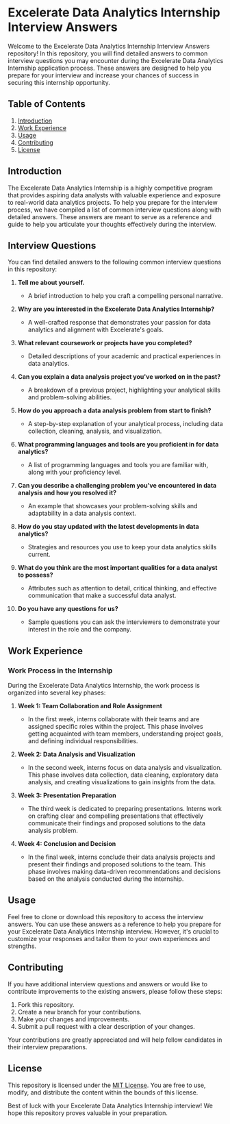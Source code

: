# Excelerate Data Analytics Internship Interview Answers

Welcome to the Excelerate Data Analytics Internship Interview Answers repository! In this repository, you will find detailed answers to common interview questions you may encounter during the Excelerate Data Analytics Internship application process. These answers are designed to help you prepare for your interview and increase your chances of success in securing this internship opportunity.

## Table of Contents

1. [Introduction](#introduction)
2. [Work Experience](#work-experience)
3. [Usage](#usage)
4. [Contributing](#contributing)
5. [License](#license)

## Introduction

The Excelerate Data Analytics Internship is a highly competitive program that provides aspiring data analysts with valuable experience and exposure to real-world data analytics projects. To help you prepare for the interview process, we have compiled a list of common interview questions along with detailed answers. These answers are meant to serve as a reference and guide to help you articulate your thoughts effectively during the interview.

## Interview Questions

You can find detailed answers to the following common interview questions in this repository:

1. **Tell me about yourself.**
   - A brief introduction to help you craft a compelling personal narrative.

2. **Why are you interested in the Excelerate Data Analytics Internship?**
   - A well-crafted response that demonstrates your passion for data analytics and alignment with Excelerate's goals.

3. **What relevant coursework or projects have you completed?**
   - Detailed descriptions of your academic and practical experiences in data analytics.

4. **Can you explain a data analysis project you've worked on in the past?**
   - A breakdown of a previous project, highlighting your analytical skills and problem-solving abilities.

5. **How do you approach a data analysis problem from start to finish?**
   - A step-by-step explanation of your analytical process, including data collection, cleaning, analysis, and visualization.

6. **What programming languages and tools are you proficient in for data analytics?**
   - A list of programming languages and tools you are familiar with, along with your proficiency level.

7. **Can you describe a challenging problem you've encountered in data analysis and how you resolved it?**
   - An example that showcases your problem-solving skills and adaptability in a data analysis context.

8. **How do you stay updated with the latest developments in data analytics?**
   - Strategies and resources you use to keep your data analytics skills current.

9. **What do you think are the most important qualities for a data analyst to possess?**
   - Attributes such as attention to detail, critical thinking, and effective communication that make a successful data analyst.

10. **Do you have any questions for us?**
    - Sample questions you can ask the interviewers to demonstrate your interest in the role and the company.

## Work Experience

### Work Process in the Internship

During the Excelerate Data Analytics Internship, the work process is organized into several key phases:

1. **Week 1: Team Collaboration and Role Assignment**
   - In the first week, interns collaborate with their teams and are assigned specific roles within the project. This phase involves getting acquainted with team members, understanding project goals, and defining individual responsibilities.

2. **Week 2: Data Analysis and Visualization**
   - In the second week, interns focus on data analysis and visualization. This phase involves data collection, data cleaning, exploratory data analysis, and creating visualizations to gain insights from the data.

3. **Week 3: Presentation Preparation**
   - The third week is dedicated to preparing presentations. Interns work on crafting clear and compelling presentations that effectively communicate their findings and proposed solutions to the data analysis problem.

4. **Week 4: Conclusion and Decision**
   - In the final week, interns conclude their data analysis projects and present their findings and proposed solutions to the team. This phase involves making data-driven recommendations and decisions based on the analysis conducted during the internship.

## Usage

Feel free to clone or download this repository to access the interview answers. You can use these answers as a reference to help you prepare for your Excelerate Data Analytics Internship interview. However, it's crucial to customize your responses and tailor them to your own experiences and strengths.

## Contributing

If you have additional interview questions and answers or would like to contribute improvements to the existing answers, please follow these steps:

1. Fork this repository.
2. Create a new branch for your contributions.
3. Make your changes and improvements.
4. Submit a pull request with a clear description of your changes.

Your contributions are greatly appreciated and will help fellow candidates in their interview preparations.

## License

This repository is licensed under the [MIT License](LICENSE). You are free to use, modify, and distribute the content within the bounds of this license.

Best of luck with your Excelerate Data Analytics Internship interview! We hope this repository proves valuable in your preparation.
